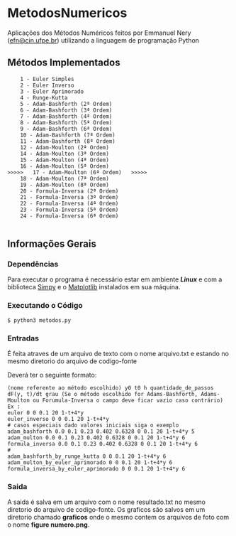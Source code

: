 # MetodosNumericos

Aplicações dos Métodos Numéricos feitos por Emmanuel Nery (efn@cin.ufpe.br) utilizando a linguagem de programação Python

## Métodos Implementados

```
	1 - Euler Simples
	2 - Euler Inverso
	3 - Euler Aprimorado
	4 - Runge-Kutta  
	5 - Adam-Bashforth (2ª Ordem)
	6 - Adam-Bashforth (3ª Ordem)
	7 - Adam-Bashforth (4ª Ordem)
	8 - Adam-Bashforth (5ª Ordem)
	9 - Adam-Bashforth (6ª Ordem)
  	10 - Adam-Bashforth (7ª Ordem)
  	11 - Adam-Bashforth (8ª Ordem)
	12 - Adam-Moulton (2ª Ordem)
	14 - Adam-Moulton (3ª Ordem)
	15 - Adam-Moulton (4ª Ordem)
	16 - Adam-Moulton (5ª Ordem)
>>>>>  	17 - Adam-Moulton (6ª Ordem)   >>>>>
  	18 - Adam-Moulton (7ª Ordem)
  	19 - Adam-Moulton (8ª Ordem)
	20 - Formula-Inversa (2ª Ordem)
	21 - Formula-Inversa (3ª Ordem)
	22 - Formula-Inversa (4ª Ordem)
	23 - Formula-Inversa (5ª Ordem)
	24 - Formula-Inversa (6ª Ordem)
	
```

## Informações Gerais

### Dependências

Para executar o programa é necessário estar em ambiente ***Linux*** e com a biblioteca [Simpy](http://docs.sympy.org/latest/install.html) e o [Matplotlib](http://matplotlib.org/users/installing.html)
instalados em sua máquina.
### Executando o Código

```
$ python3 metodos.py

```

### Entradas

É feita atraves de um arquivo de texto com o nome arquivo.txt e estando no mesmo diretorio do arquivo de codigo-fonte

Deverá ter o seguinte formato:

```
(nome referente ao método escolhido) y0 t0 h quantidade_de_passos dF(y, t)/dt grau (Se o método escolhido for Adams-Bashforth, Adams-Moulton ou Forumula-Inversa o campo deve ficar vazio caso contrário)
Ex :
euler 0 0 0.1 20 1-t+4*y
euler_inverso 0 0 0.1 20 1-t+4*y
# casos especiais dado valores iniciais siga o exemplo
adam_bashforth 0.0 0.1 0.23 0.402 0.6328 0 0.1 20 1-t+4*y 5 
adam_multon 0.0 0.1 0.23 0.402 0.6328 0 0.1 20 1-t+4*y 6
formula_inversa 0.0 0.1 0.23 0.402 0.6328 0 0.1 20 1-t+4*y 6
#
adam_bashforth_by_runge_kutta 0 0 0.1 20 1-t+4*y 6
adam_multon_by_euler_aprimorado 0 0 0.1 20 1-t+4*y 6
formula_inversa_by_euler_aprimorado 0 0 0.1 20 1-t+4*y 6
```
### Saida

A saida é salva em um arquivo com o nome resultado.txt no mesmo diretorio do arquivo de codigo-fonte.
Os graficos são salvos em um diretorio chamado **graficos** onde o mesmo contem os arquivos de foto com o nome **figure numero.png**.

